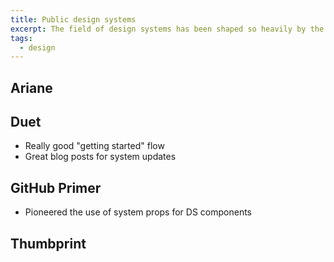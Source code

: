 ```yaml
---
title: Public design systems
excerpt: The field of design systems has been shaped so heavily by the fact that so many systems are out in the open for all to see. Here are some that have stood out to me over the years.
tags:
  - design
---
```


## Ariane 

<book-mark url='https://ariane.maze.co/latest/foundations/app-layout/sizing.html'></book-mark>

## Duet

<book-mark url='https://www.duetds.com'></book-mark>

- Really good "getting started" flow
- Great blog posts for system updates

## GitHub Primer

<book-mark url='https://primer.style'></book-mark>

- Pioneered the use of system props for DS components

## Thumbprint

<book-mark url='https://thumbprint.design'></book-mark>
